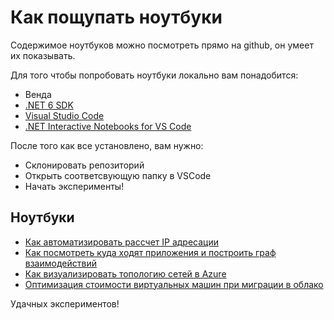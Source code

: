 # Как пощупать ноутбуки

Содержимое ноутбуков можно посмотреть прямо на github, он умеет их показывать.

Для того чтобы попробовать ноутбуки локально вам понадобится:

- Венда
- [.NET 6 SDK](https://dotnet.microsoft.com/en-us/download/dotnet/6.0)
- [Visual Studio Code](https://code.visualstudio.com/)
- [.NET Interactive Notebooks for VS Code](https://marketplace.visualstudio.com/items?itemName=ms-dotnettools.dotnet-interactive-vscode)

После того как все установлено, вам нужно:

- Склонировать репозиторий
- Открыть соответсвующую папку в VSCode
- Начать эксперименты!

## Ноутбуки

- [Как автоматизировать рассчет IP адресации](./ipmgmt.ipynb)
- [Как посмотреть куда ходят приложения и построить граф взаимодействий](./analyze-sysmon-events.ipynb)
- [Как визуализировать топологию сетей в Azure](./vnet-topology-visualization.ipynb)
- [Оптимизация стоимости виртуальных машин при миграции в облако](./vmOptimization-basics.ipynb)

Удачных экспериментов!
